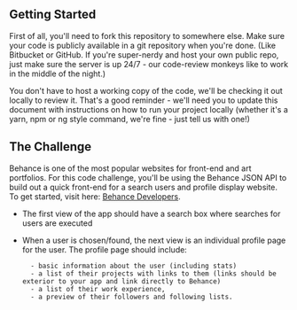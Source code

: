 ## Getting Started

First of all, you'll need to fork this repository to somewhere else. Make sure your code is publicly available in a git repository when you're done. (Like Bitbucket or GitHub. If you're super-nerdy and host your own public repo, just make sure the server is up 24/7 - our code-review monkeys like to work in the middle of the night.)

You don't have to host a working copy of the code, we'll be checking it out locally to review it. That's a good reminder - we'll need you to update this document with instructions on how to run your project locally (whether it's a yarn, npm or ng style command, we're fine - just tell us with one!)

## The Challenge

Behance is one of the most popular websites for front-end and art portfolios. For this code challenge, you'll be using the Behance JSON API to build out a quick front-end for a search users and profile display website. To get started, visit here: [Behance Developers](https://www.behance.net/dev).

- The first view of the app should have a search box where searches for users are executed
- When a user is chosen/found, the next view is an individual profile page for the user. The profile page should include:

      	- basic information about the user (including stats)
      	- a list of their projects with links to them (links should be exterior to your app and link directly to Behance)
      	- a list of their work experience,
      	- a preview of their followers and following lists.
